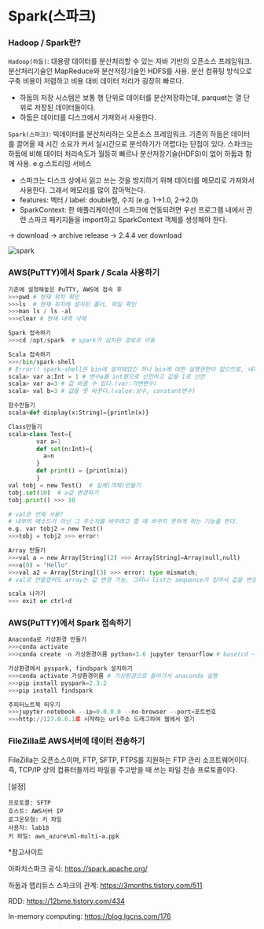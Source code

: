 # Spark(스파크)

### Hadoop / Spark란?

`Hadoop(하둡)`: 대용량 데이터를 분산처리할</u> 수 있는 자바 기반의 오픈소스 프레임워크. 분산처리기술인 MapReduce와 분산저장기술인 HDFS를 사용. 분산 컴퓨팅 방식으로 구축 비용이 저렴하고 비용 대비 데이터 처리가 굉장히 빠르다.

- 하둡의 저장 시스템은 보통 행 단위로 데이터를 분산저장하는데, parquet는 열 단위로 저장된 데이터들이다.
- 하둡은 데이터를 디스크에서 가져와서 사용한다.

`Spark(스파크)`: 빅데이터를 분산처리하는 오픈소스 프레임워크. 기존의 하둡은 데이터를 끌어올 때 시간 소요가 커서 실시간으로 분석하기가 어렵다는 단점이 있다. 스파크는 하둡에 비해 데이터 처리속도가 월등히 빠르나 분산저장기술(HDFS)이 없어 하둡과 함께 사용. e.g.스트리밍 서비스

- 스파크는 디스크 상에서 읽고 쓰는 것을 방지하기 위해 데이터를 메모리로 가져와서 사용한다. 그래서 메모리를 많이 잡아먹는다.
- features: 벡터 / label: double형, 수치 (e.g. 1->1.0, 2->2.0)
- SparkContext: 한 애플리케이션이 스파크에 연동되려면 우선 프로그램 내에서 관련 스파크 패키지들을 import하고 SparkContext 객체를 생성해야 한다.



 -> download -> archive release -> 2.4.4 ver download

![spark](https://user-images.githubusercontent.com/51535130/74830800-4437f700-5357-11ea-937c-4107886d117c.png)



### AWS(PuTTY)에서 Spark / Scala 사용하기

```python
기존에 설정해놓은 PuTTY, AWS에 접속 후
>>>pwd # 현재 위치 확인
>>>ls  # 현재 위치에 설치된 폴더, 파일 확인
>>>man ls / ls -al
>>>clear # 현재 내역 삭제

Spark 접속하기
>>>cd /opt/spark  # spark가 설치된 경로로 이동

Scala 접속하기
>>>/bin/spark-shell
# Error!! spark-shell은 bin에 설치돼있긴 하나 bin에 대한 실행권한이 없으므로, 내가 권한 갖고있는 상위폴더인 spark에서 실행해줘야 한다. 단, home 디렉토리보다 더 상위인 root계정으로 올라가면 또 권한이 없어서 mkdir 불가능.
scala> var a:Int = 1 # 변수a를 int형으로 선언하고 값을 1로 선언
scala> var a=3 # 값 바꿀 수 있다.(var:가변변수)
scala> val b=3 # 값을 못 바꾼다.(value:상수, constant변수)

함수만들기
scala>def display(x:String)={println(x)}

Class만들기
scala>class Test={
        var a=1
        def set(n:Int)={
          a=n
        }
        def print() = {println(a)}
        }
val tobj = new Test()  # 실체(객체)만들기
tobj.set(10)  # a값 변경하기
tobj.print() >>> 10

# val은 언제 사용?
# 내부의 메소드가 아닌 그 주소지를 바꾸려고 할 때 바꾸지 못하게 하는 기능을 한다.
e.g. var tobj2 = new Test()
>>>tobj = tobj2 >>> error!

Array 만들기
>>>val a = new Array[String](2) >>> Array[String]=Array(null,null)
>>>a(0) = "Hello"
>>>val a2 = Array[String](3) >>> error: type mismatch;
# val로 만들었어도 array는 값 변경 가능. 그러나 list는 sequence가 있어서 값을 변경 못한다.(파이썬 튜플과 비슷)

scala 나가기
>>> exit or ctrl+d
```

### AWS(PuTTY)에서 Spark 접속하기

```python
Anaconda로 가상환경 만들기
>>>conda activate
>>>conda create -n 가상환경이름 python=3.6 jupyter tensorflow # base(cd ~)에서 해야 함

가상환경에서 pyspark, findspark 설치하기
>>>conda activate 가상환경이름 # 가상환경으로 들어가서 anaconda 실행
>>>pip install pyspark=2.3.2
>>>pip install findspark

주피터노트북 띄우기
>>>jupyter-notebook --ip=0.0.0.0 --no-browser --port=포트번호
>>>http://127.0.0.1로 시작하는 url주소 드래그하여 웹에서 열기
```



### FileZilla로 AWS서버에 데이터 전송하기

FileZilla는 오픈소스이며, FTP, SFTP, FTPS를 지원하는 FTP 관리 소프트웨어이다.  즉, TCP/IP 상의 컴퓨터들끼리 파일을 주고받을 때 쓰는 파일 전송 프로토콜이다.

[설정]

```
프로토콜: SFTP
호스트: AWS서버 IP
로그온유형: 키 파일
사용자: lab18
키 파일: aws_azure\ml-multi-a.ppk
```





*참고사이트

아파치스파크 공식: https://spark.apache.org/ 

하둡과 맵리듀스 스파크의 관계: https://3months.tistory.com/511

RDD: https://12bme.tistory.com/434

In-memory computing: https://blog.lgcns.com/176